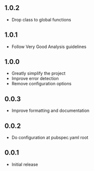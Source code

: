 ## 1.0.2

* Drop class to global functions

## 1.0.1

* Follow Very Good Analysis guidelines

## 1.0.0

* Greatly simplify the project
* Improve error detection
* Remove configuration options

## 0.0.3

* Improve formatting and documentation

## 0.0.2

* Do configuration at pubspec.yaml root

## 0.0.1

* Initial release

